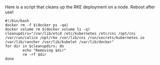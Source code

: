 Here is a script that cleans up the RKE deployment on a node. Reboot after use!

```{bash}
#!/bin/bash
docker rm -f $(docker ps -qa)
docker volume rm $(docker volume ls -q)
cleanupdirs="/var/lib/etcd /etc/kubernetes /etc/cni /opt/cni /var/run/calico /opt/rke /var/lib/cni /run/secrets/kubernetes.io /var/lib/rancher /var/lib/kubelet /var/lib/docker"
for dir in $cleanupdirs; do
        echo "Removing $dir"
        rm -rf $dir
done
```
